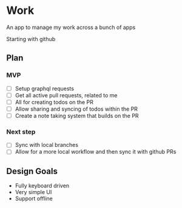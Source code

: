 # Work

An app to manage my work across a bunch of apps

Starting with github

## Plan

### MVP
- [ ] Setup graphql requests
- [ ] Get all active pull requests, related to me
- [ ] All for creating todos on the PR
- [ ] Allow sharing and syncing of todos within the PR
- [ ] Create a note taking system that builds on the PR

### Next step
- [ ] Sync with local branches
- [ ] Allow for a more local workflow and then sync it with github PRs

## Design Goals
- Fully keyboard driven
- Very simple UI
- Support offline
